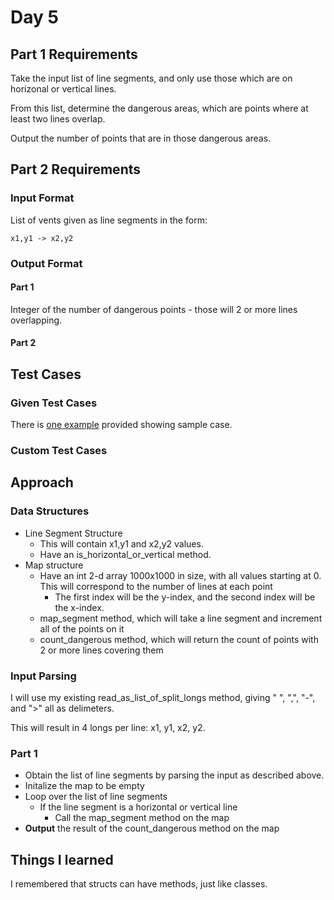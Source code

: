 # Day 5 #

## Part 1 Requirements ##

Take the input list of line segments, and only use those which are on horizonal or vertical lines.

From this list, determine the dangerous areas, which are points where at least two lines overlap.

Output the number of points that are in those dangerous areas.

## Part 2 Requirements ##

### Input Format ###

List of vents given as line segments in the form:

`x1,y1 -> x2,y2`

### Output Format ###

#### Part 1 ####

Integer of the number of dangerous points - those will 2 or more lines overlapping.

#### Part 2 ####


## Test Cases ##

### Given Test Cases ###

There is [one example](../data/test_cases/day5_test1.txt) provided showing sample case.

### Custom Test Cases ###


## Approach ##

### Data Structures ###

- Line Segment Structure
    - This will contain x1,y1 and x2,y2 values.
    - Have an is_horizontal_or_vertical method.
- Map structure
    - Have an int 2-d array 1000x1000 in size, with all values starting at 0. This will correspond to the number of lines at each point
        - The first index will be the y-index, and the second index will be the x-index.
    - map_segment method, which will take a line segment and increment all of the points on it
    - count_dangerous method, which will return the count of points with 2 or more lines covering them

### Input Parsing ###

I will use my existing read_as_list_of_split_longs method, giving " ", ",", "-", and ">" all as delimeters.

This will result in 4 longs per line: x1, y1, x2, y2.

### Part 1 ###

- Obtain the list of line segments by parsing the input as described above.
- Initalize the map to be empty
- Loop over the list of line segments
    - If the line segment is a horizontal or vertical line
        - Call the map_segment method on the map
- **Output** the result of the count_dangerous method on the map

## Things I learned ##

I remembered that structs can have methods, just like classes.

